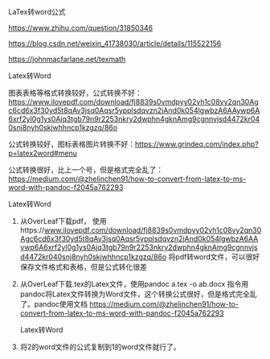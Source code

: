 LaTex转word公式

https://www.zhihu.com/question/31850346

https://blog.csdn.net/weixin_41738030/article/details/115522156

https://johnmacfarlane.net/texmath

Latex转Word

图表表格等格式转换较好，公式转换不好：https://www.ilovepdf.com/download/fj8839s0vmdpyy02vh1c08vy2qn30Agc6cd6x3f30yd5t8qAv3jsq0Aqsr5ypplsdqvzn2jAnd0k054lgwbzA6AAywp6A6xrf2yl0g1ys0Ajq3tgb79n9r2253nkry2dwphn4gknAmg9cgnnvjsd4472kr040snj8nyh0skjwhhncp1kzgzq/86o

公式转换较好，图标表格图片转换不好：https://www.grindeq.com/index.php?p=latex2word#menu

公式转换很好，比上一个号，但是格式完全乱了：https://medium.com/@zhelinchen91/how-to-convert-from-latex-to-ms-word-with-pandoc-f2045a762293

Latex转Word

1. 从OverLeaf下载pdf， 使用https://www.ilovepdf.com/download/fj8839s0vmdpyy02vh1c08vy2qn30Agc6cd6x3f30yd5t8qAv3jsq0Aqsr5ypplsdqvzn2jAnd0k054lgwbzA6AAywp6A6xrf2yl0g1ys0Ajq3tgb79n9r2253nkry2dwphn4gknAmg9cgnnvjsd4472kr040snj8nyh0skjwhhncp1kzgzq/86o 将pdf转word文件，可以很好保存文件格式和表格，但是公式转化很差

2. 从OverLeaf下载.tex的Latex文件，使用pandoc a.tex -o ab.docx 指令用pandoc将Latex文件转换为Word文件，这个转换公式很好，但是格式完全乱了。pandoc使用文档 https://medium.com/@zhelinchen91/how-to-convert-from-latex-to-ms-word-with-pandoc-f2045a762293

   Latex转Word

3. 将2的word文件的公式复制到1的word文件就行了。



